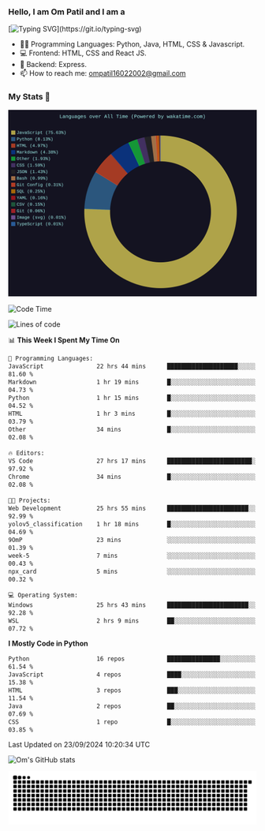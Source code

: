 <h3> Hello, I am Om Patil and I am a</h3>

[![Typing SVG](https://readme-typing-svg.demolab.com?font=Fira+Code&pause=1000&color=00F7F6&random=false&width=435&lines=Python+Developer;Full+Stack+Developer;Java+Developmer;Data+Scientist;Machine+Learning+Engineer;Deep+Learning+Engineer;Artificial+Intelligence+Engineer;Data+Analyst;Python+Developer;Computer+Vision+Specialist;)](https://git.io/typing-svg)


- 👨‍💻 Programming Languages: Python, Java, HTML, CSS & Javascript. 
- 💻 Frontend: HTML, CSS and React JS.
- 🦄 Backend: Express.
- 📫 How to reach me: ompatil16022002@gmail.com

<h3>My Stats 💯</h3>

<img src="wakatime-stats.svg" alt="Wakatime Stats" width="600"/>

<!--  [![Top Langs](https://github-readme-stats.vercel.app/api/top-langs/?username=9OmP&layout=compact&theme=radical)](https://github.com/anuraghazra/github-readme-stats) -->

<!--START_SECTION:waka-->
![Code Time](http://img.shields.io/badge/Code%20Time-30%20hrs%2013%20mins-blue)

![Lines of code](https://img.shields.io/badge/From%20Hello%20World%20I%27ve%20Written-1.5%20million%20lines%20of%20code-blue)

📊 **This Week I Spent My Time On** 

```text
💬 Programming Languages: 
JavaScript               22 hrs 44 mins      ████████████████████░░░░░   81.60 % 
Markdown                 1 hr 19 mins        █░░░░░░░░░░░░░░░░░░░░░░░░   04.73 % 
Python                   1 hr 15 mins        █░░░░░░░░░░░░░░░░░░░░░░░░   04.52 % 
HTML                     1 hr 3 mins         █░░░░░░░░░░░░░░░░░░░░░░░░   03.79 % 
Other                    34 mins             █░░░░░░░░░░░░░░░░░░░░░░░░   02.08 % 

🔥 Editors: 
VS Code                  27 hrs 17 mins      ████████████████████████░   97.92 % 
Chrome                   34 mins             █░░░░░░░░░░░░░░░░░░░░░░░░   02.08 % 

🐱‍💻 Projects: 
Web Development          25 hrs 55 mins      ███████████████████████░░   92.99 % 
yolov5_classification    1 hr 18 mins        █░░░░░░░░░░░░░░░░░░░░░░░░   04.69 % 
9OmP                     23 mins             ░░░░░░░░░░░░░░░░░░░░░░░░░   01.39 % 
week-5                   7 mins              ░░░░░░░░░░░░░░░░░░░░░░░░░   00.43 % 
npx_card                 5 mins              ░░░░░░░░░░░░░░░░░░░░░░░░░   00.32 % 

💻 Operating System: 
Windows                  25 hrs 43 mins      ███████████████████████░░   92.28 % 
WSL                      2 hrs 9 mins        ██░░░░░░░░░░░░░░░░░░░░░░░   07.72 % 
```

**I Mostly Code in Python** 

```text
Python                   16 repos            ███████████████░░░░░░░░░░   61.54 % 
JavaScript               4 repos             ████░░░░░░░░░░░░░░░░░░░░░   15.38 % 
HTML                     3 repos             ███░░░░░░░░░░░░░░░░░░░░░░   11.54 % 
Java                     2 repos             ██░░░░░░░░░░░░░░░░░░░░░░░   07.69 % 
CSS                      1 repo              █░░░░░░░░░░░░░░░░░░░░░░░░   03.85 % 
```




 Last Updated on 23/09/2024 10:20:34 UTC
<!--END_SECTION:waka-->

![Om's GitHub stats](https://github-readme-stats.vercel.app/api?username=9OmP&show_icons=true&theme=radical)

![snake gif](https://github.com/9OmP/9OmP/blob/output/github-contribution-grid-snake-dark.svg)


